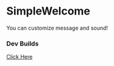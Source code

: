 # SimpleWelcome
You can customize message and sound!

### Dev Builds                                       
[Click Here](https://poggit.pmmp.io/ci/LuthMC/SimpleWelcome)

